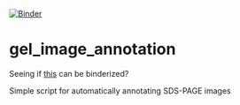 [![Binder](https://mybinder.org/badge_logo.svg)](https://mybinder.org/v2/gh/fomightez/gel_image_annotation/master?filepath=index.ipynb)

# gel_image_annotation

Seeing if [this](https://twitter.com/Steve_Harborne/status/1133064277445627904) can be binderized?

Simple script for automatically annotating SDS-PAGE images 
